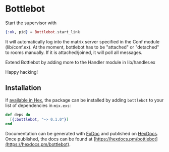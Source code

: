 # Bottlebot

Start the supervisor with 

```elixir
{:ok, pid} = Bottlebot.start_link
```

It will automatically log into the matrix server specified in the Conf module (lib/conf.ex).
At the moment, bottlebot has to be "attached" or "detached" to rooms manually. If it is attached/joined, it will poll all messages. 


Extend Bottlebot by adding more to the Handler module in lib/handler.ex


Happy hacking!

## Installation

If [available in Hex](https://hex.pm/docs/publish), the package can be installed
by adding `bottlebot` to your list of dependencies in `mix.exs`:

```elixir
def deps do
  [{:bottlebot, "~> 0.1.0"}]
end
```

Documentation can be generated with [ExDoc](https://github.com/elixir-lang/ex_doc)
and published on [HexDocs](https://hexdocs.pm). Once published, the docs can
be found at [https://hexdocs.pm/bottlebot](https://hexdocs.pm/bottlebot).

